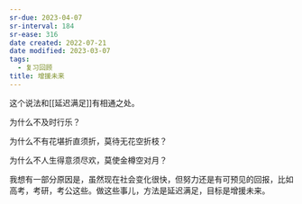 ```yaml
---
sr-due: 2023-04-07
sr-interval: 184
sr-ease: 316
date created: 2022-07-21
date modified: 2023-03-07
tags:
  - 复习回顾
title: 增援未来
---
```


这个说法和[[延迟满足]]有相通之处。

为什么不及时行乐？

为什么不有花堪折直须折，莫待无花空折枝？

为什么不人生得意须尽欢，莫使金樽空对月？

我想有一部分原因是，虽然现在社会变化很快，但努力还是有可预见的回报，比如高考，考研，考公这些。做这些事儿，方法是延迟满足，目标是增援未来。
